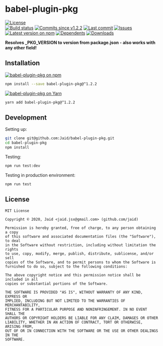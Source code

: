 # babel-plugin-pkg


<a href="https://raw.githubusercontent.com/Jaid/babel-plugin-pkg/master/license.txt"><img src="https://img.shields.io/github/license/Jaid/babel-plugin-pkg?style=flat-square" alt="License"/></a>  
<a href="https://actions-badge.atrox.dev/Jaid/babel-plugin-pkg/goto"><img src="https://img.shields.io/endpoint.svg?style=flat-square&url=https%3A%2F%2Factions-badge.atrox.dev%2FJaid%2Fbabel-plugin-pkg%2Fbadge" alt="Build status"/></a> <a href="https://github.com/Jaid/babel-plugin-pkg/commits"><img src="https://img.shields.io/github/commits-since/Jaid/babel-plugin-pkg/v1.2.2?style=flat-square&logo=github" alt="Commits since v1.2.2"/></a> <a href="https://github.com/Jaid/babel-plugin-pkg/commits"><img src="https://img.shields.io/github/last-commit/Jaid/babel-plugin-pkg?style=flat-square&logo=github" alt="Last commit"/></a> <a href="https://github.com/Jaid/babel-plugin-pkg/issues"><img src="https://img.shields.io/github/issues/Jaid/babel-plugin-pkg?style=flat-square&logo=github" alt="Issues"/></a>  
<a href="https://npmjs.com/package/babel-plugin-pkg"><img src="https://img.shields.io/npm/v/babel-plugin-pkg?style=flat-square&logo=npm&label=latest%20version" alt="Latest version on npm"/></a> <a href="https://github.com/Jaid/babel-plugin-pkg/network/dependents"><img src="https://img.shields.io/librariesio/dependents/npm/babel-plugin-pkg?style=flat-square&logo=npm" alt="Dependents"/></a> <a href="https://npmjs.com/package/babel-plugin-pkg"><img src="https://img.shields.io/npm/dm/babel-plugin-pkg?style=flat-square&logo=npm" alt="Downloads"/></a>

**Resolves _PKG_VERSION to version from package.json - also works with any other field!**















## Installation
<a href="https://npmjs.com/package/babel-plugin-pkg"><img src="https://img.shields.io/badge/npm-babel--plugin--pkg-C23039?style=flat-square&logo=npm" alt="babel-plugin-pkg on npm"/></a>
```bash
npm install --save babel-plugin-pkg@^1.2.2
```
<a href="https://yarnpkg.com/package/babel-plugin-pkg"><img src="https://img.shields.io/badge/Yarn-babel--plugin--pkg-2F8CB7?style=flat-square&logo=yarn&logoColor=white" alt="babel-plugin-pkg on Yarn"/></a>
```bash
yarn add babel-plugin-pkg@^1.2.2
```








## Development



Setting up:
```bash
git clone git@github.com:Jaid/babel-plugin-pkg.git
cd babel-plugin-pkg
npm install
```
Testing:
```bash
npm run test:dev
```
Testing in production environment:
```bash
npm run test
```


## License
```text
MIT License

Copyright © 2020, Jaid <jaid.jsx@gmail.com> (github.com/jaid)

Permission is hereby granted, free of charge, to any person obtaining a copy
of this software and associated documentation files (the "Software"), to deal
in the Software without restriction, including without limitation the rights
to use, copy, modify, merge, publish, distribute, sublicense, and/or sell
copies of the Software, and to permit persons to whom the Software is
furnished to do so, subject to the following conditions:

The above copyright notice and this permission notice shall be included in all
copies or substantial portions of the Software.

THE SOFTWARE IS PROVIDED "AS IS", WITHOUT WARRANTY OF ANY KIND, EXPRESS OR
IMPLIED, INCLUDING BUT NOT LIMITED TO THE WARRANTIES OF MERCHANTABILITY,
FITNESS FOR A PARTICULAR PURPOSE AND NONINFRINGEMENT. IN NO EVENT SHALL THE
AUTHORS OR COPYRIGHT HOLDERS BE LIABLE FOR ANY CLAIM, DAMAGES OR OTHER
LIABILITY, WHETHER IN AN ACTION OF CONTRACT, TORT OR OTHERWISE, ARISING FROM,
OUT OF OR IN CONNECTION WITH THE SOFTWARE OR THE USE OR OTHER DEALINGS IN THE
SOFTWARE.
```
